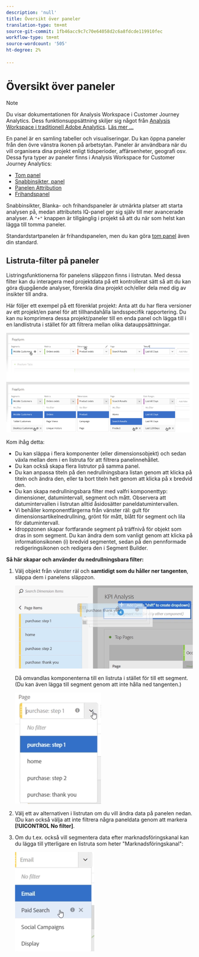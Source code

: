 ```yaml
---
description: 'null'
title: Översikt över paneler
translation-type: tm+mt
source-git-commit: 1fb46acc9c7c70e64058d2c6a8fdcde119910fec
workflow-type: tm+mt
source-wordcount: '505'
ht-degree: 2%

---
```



# Översikt över paneler

>[!NOTE]
>
>Du visar dokumentationen för Analysis Workspace i Customer Journey Analytics. Dess funktionsuppsättning skiljer sig något från [Analysis Workspace i traditionell Adobe Analytics](https://docs.adobe.com/content/help/en/analytics/analyze/analysis-workspace/home.html). [Läs mer …](/help/getting-started/cja-aa.md)

En panel är en samling tabeller och visualiseringar. Du kan öppna paneler från den övre vänstra ikonen på arbetsytan. Paneler är användbara när du vill organisera dina projekt enligt tidsperioder, affärsenheter, geografi osv. Dessa fyra typer av paneler finns i Analysis Workspace for Customer Journey Analytics:

* [Tom panel](blank-panel.md)
* [Snabbinsikter, panel](quickinsight.md)
* [Panelen Attribution](attribution.md)
* [Frihandspanel](freeform-panel.md)

Snabbinsikter, Blanka- och frihandspaneler är utmärkta platser att starta analysen på, medan attributets IQ-panel ger sig själv till mer avancerade analyser. A `"+"` knappen är tillgänglig i projekt så att du när som helst kan lägga till tomma paneler.

Standardstartpanelen är frihandspanelen, men du kan göra [tom panel](/help/analysis-workspace/c-panels/blank-panel.md) även din standard.

## Listruta-filter på paneler

Listringsfunktionerna för panelens släppzon finns i listrutan. Med dessa filter kan du interagera med projektdata på ett kontrollerat sätt så att du kan göra djupgående analyser, förenkla dina projekt och/eller dela med dig av insikter till andra.

Här följer ett exempel på ett förenklat projekt: Anta att du har flera versioner av ett projekt/en panel för att tillhandahålla landsspecifik rapportering. Du kan nu komprimera dessa projekt/paneler till en enda panel och lägga till i en landlistruta i stället för att filtrera mellan olika datauppsättningar.

![](assets/dropdowns.png)

Kom ihåg detta:

* Du kan släppa i flera komponenter (eller dimensionsobjekt) och sedan växla mellan dem i en listruta för att filtrera panelinnehållet.
* Du kan också skapa flera listrutor på samma panel.
* Du kan anpassa titeln på den nedrullningsbara listan genom att klicka på titeln och ändra den, eller ta bort titeln helt genom att klicka på x bredvid den.
* Du kan skapa nedrullningsbara filter med valfri komponenttyp: dimensioner, datumintervall, segment och mått. Observera att datumintervallen i listrutan alltid åsidosätter paneldatumintervallen.
* Vi behåller komponentfärgerna från vänster räl: gult för dimensionsartikelnedrullning, grönt för mått, blått för segment och lila för datumintervall.
* Idroppzonen skapar fortfarande segment på träffnivå för objekt som dras in som segment. Du kan ändra dem som vanligt genom att klicka på informationsikonen (i) bredvid segmentet, sedan på den pennformade redigeringsikonen och redigera den i Segment Builder.

**Så här skapar och använder du nedrullningsbara filter:**

1. Välj objekt från vänster räl och **samtidigt som du håller ner tangenten**, släppa dem i panelens släppzon.

   ![](assets/create_dropdown.png)

   Då omvandlas komponenterna till en listruta i stället för till ett segment. (Du kan även lägga till segment genom att inte hålla ned tangenten.)

   ![](assets/dropdown.png)

1. Välj ett av alternativen i listrutan om du vill ändra data på panelen nedan. (Du kan också välja att inte filtrera några paneldata genom att markera **[!UICONTROL No filter]**.
1. Om du t.ex. också vill segmentera data efter marknadsföringskanal kan du lägga till ytterligare en listruta som heter &quot;Marknadsföringskanal&quot;:

   ![](assets/mc_dropdown.png)

